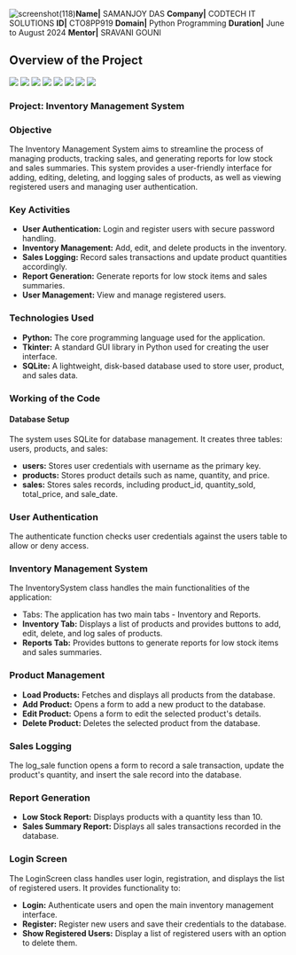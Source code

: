![screenshot(118)](https://github.com/user-attachments/assets/567ee331-41d8-4698-aebc-fd1c8197722f)**Name|** SAMANJOY DAS
**Company|** CODTECH IT SOLUTIONS
**ID|** CTO8PP919
**Domain|** Python Programming
**Duration|** June to August 2024
**Mentor|** SRAVANI GOUNI


## Overview of the Project
![](https://github.com/user-attachments/assets/c6a4b30b-4837-4b6b-a3fc-2d07812e5bcf)
![](https://github.com/user-attachments/assets/7c0b7d58-b648-4272-92b2-d49dda938a3d)
![](https://github.com/user-attachments/assets/480d61c5-e973-4041-bd8a-f2eb46b42f50)
![](https://github.com/user-attachments/assets/e61e89e1-f6f1-41b0-b9b5-ca4f8dae285d)
![](https://github.com/user-attachments/assets/8b2f1b2b-0182-42ef-803f-c5364d055d95)
![](https://github.com/user-attachments/assets/c7b1b67c-0a13-4763-acda-2a435a34bfad)
![](https://github.com/user-attachments/assets/8c7ff8ad-0203-4078-8802-2319ba077549)
![](https://github.com/user-attachments/assets/c67cd7e5-a1b1-4c66-9764-128b3bb62b21)
[](https://github.com/user-attachments/assets/97f936c9-dfd2-4699-bea5-65dc17bcb396)


### Project: Inventory Management System

### Objective
The Inventory Management System aims to streamline the process of managing products, tracking sales, and generating reports for low stock and sales summaries. This system provides a user-friendly interface for adding, editing, deleting, and logging sales of products, as well as viewing registered users and managing user authentication.

### Key Activities
- **User Authentication:** Login and register users with secure password handling.
- **Inventory Management:** Add, edit, and delete products in the inventory.
- **Sales Logging:** Record sales transactions and update product quantities accordingly.
- **Report Generation:** Generate reports for low stock items and sales summaries.
- **User Management:** View and manage registered users.
### Technologies Used
- **Python:** The core programming language used for the application.
- **Tkinter:** A standard GUI library in Python used for creating the user interface.
- **SQLite:** A lightweight, disk-based database used to store user, product, and sales data.
### Working of the Code
#### Database Setup
The system uses SQLite for database management. It creates three tables: users, products, and sales:

- **users:** Stores user credentials with username as the primary key.
- **products:** Stores product details such as name, quantity, and price.
- **sales:** Stores sales records, including product_id, quantity_sold, total_price, and sale_date.
### User Authentication
The authenticate function checks user credentials against the users table to allow or deny access.

### Inventory Management System
The InventorySystem class handles the main functionalities of the application:

- Tabs: The application has two main tabs - Inventory and Reports.
- **Inventory Tab:** Displays a list of products and provides buttons to add, edit, delete, and log sales of products.
- **Reports Tab:** Provides buttons to generate reports for low stock items and sales summaries.
### Product Management
- **Load Products:** Fetches and displays all products from the database.
- **Add Product:** Opens a form to add a new product to the database.
- **Edit Product:** Opens a form to edit the selected product's details.
- **Delete Product:** Deletes the selected product from the database.
### Sales Logging
The log_sale function opens a form to record a sale transaction, update the product's quantity, and insert the sale record into the database.

### Report Generation
- **Low Stock Report:** Displays products with a quantity less than 10.
- **Sales Summary Report:** Displays all sales transactions recorded in the database.
### Login Screen
The LoginScreen class handles user login, registration, and displays the list of registered users. It provides functionality to:

- **Login:** Authenticate users and open the main inventory management interface.
- **Register:** Register new users and save their credentials to the database.
- **Show Registered Users:** Display a list of registered users with an option to delete them.
